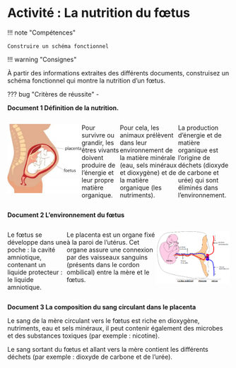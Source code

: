 # Activité : La nutrition du fœtus 

!!! note "Compétences"

    Construire un schéma fonctionnel 

!!! warning "Consignes"

   À partir des informations extraites des différents documents, construisez un schéma fonctionnel qui montre la nutrition d’un fœtus.
    
??? bug "Critères de réussite"
    - 


**Document 1 Définition de la nutrition.**

<div markdown style="display:flex; flex-direction:row;">
<div markdown style="display:flex; flex-direction:row; flex: 1 1 0;">

![](Pictures/schemaPlacentaCorpsFemm.png)
</div>
<div markdown style="display:flex; flex-direction:row; flex: 2 1 0;">

Pour survivre ou grandir, les êtres vivants doivent produire de l’énergie et leur propre matière organique.

Pour cela, les animaux prélèvent dans leur environnement de la matière minérale (eau, sels minéraux et dioxygène) et de la matière organique (les nutriments).

La production d’énergie et de matière organique est l’origine de déchets (dioxyde de carbone et urée) qui sont éliminés dans l’environnement.
</div>
</div>

**Document 2 L’environnement du fœtus**

<div markdown style="display:flex; flex-direction:row;">
<div markdown style="display:flex; flex-direction:row; flex: 2 1 0;">

Le fœtus se développe dans une poche : la cavité amniotique, contenant un liquide protecteur : le liquide amniotique.

Le placenta est un organe fixé à la paroi de l’utérus. Cet organe assure une connexion par des vaisseaux sanguins (présents dans le cordon ombilical) entre la mère et le fœtus.
</div>
<div markdown style="display:flex; flex-direction:row; flex: 1 1 0;">

![](Pictures/schemaPlacentaFoetus.png)
</div>
</div>

**Document 3 La composition du sang circulant dans le placenta**

Le sang de la mère circulant vers le fœtus est riche en dioxygène, nutriments, eau et sels minéraux, il peut contenir également des microbes et des substances toxiques (par exemple : nicotine).

Le sang sortant du fœtus et allant vers la mère contient les différents déchets (par exemple : dioxyde de carbone et de l’urée).